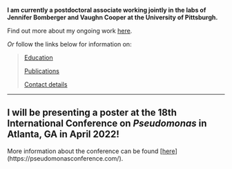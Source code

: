 **I am currently a postdoctoral associate working jointly in the labs of Jennifer Bomberger and Vaughn Cooper at the University of Pittsburgh.**

Find out more about my ongoing work [<u>here</u>](./current-work.html).


_Or_ follow the links below for information on:
>[<u>Education</u>](./education.html)
>
>[<u>Publications</u>](./publications.html)
>
>[<u>Contact details</u>](./contact.html)

* * *

<h2>I will be presenting a poster at the 18th International Conference on <i>Pseudomonas</i> in Atlanta, GA in April 2022!</h2>
More information about the conference can be found [<u>here</u>](https://pseudomonasconference.com/).
